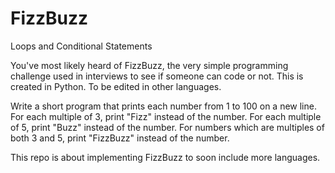 # FizzBuzz
Loops and Conditional Statements


You've most likely heard of FizzBuzz, the very simple programming challenge used in interviews to see if someone can code or not. This is created in Python. To be edited in other languages.

Write a short program that prints each number from 1 to 100 on a new line. For each multiple of 3, print "Fizz" instead of the number. For each multiple of 5, print "Buzz" instead of the number. For numbers which are multiples of both 3 and 5, print "FizzBuzz" instead of the number.

This repo is about implementing FizzBuzz to soon include more languages. 
